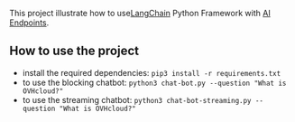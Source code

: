 This project illustrate how to use[LangChain](https://python.langchain.com/v0.2/) Python Framework with [AI Endpoints](https://endpoints.ai.cloud.ovh.net/).

## How to use the project

  - install the required dependencies: `pip3 install -r requirements.txt`
  - to use the blocking chatbot: `python3 chat-bot.py --question "What is OVHcloud?"`
  - to use the streaming chatbot: `python3 chat-bot-streaming.py --question "What is OVHcloud?"`